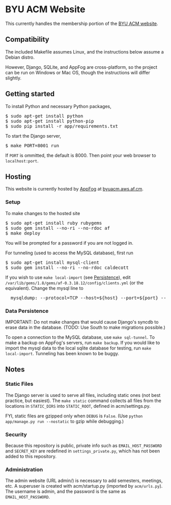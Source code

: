 # BYU ACM Website
This currently handles the membership portion of the [BYU ACM website](http://acm.byu.edu).

## Compatibility

The included Makefile assumes Linux, and the instructions below assume a Debian distro.

However, Django, SQLite, and AppFog are cross-platform, so the project can be run on Windows or Mac OS, though the instructions will differ slightly.

## Getting started

To install Python and necessary Python packages,
<pre>
$ sudo apt-get install python
$ sudo apt-get install python-pip
$ sudo pip install -r app/requirements.txt
</pre>

To start the Django server,
<pre>
$ make PORT=8001 run
</pre>
If `PORT` is ommitted, the default is 8000.
Then point your web browser to `localhost:port`.

## Hosting

This website is currently hosted by [AppFog](http://appfog.com) at [byuacm.aws.af.cm](http://byuacm.aws.af.cm).

### Setup

To make changes to the hosted site
<pre>
$ sudo apt-get install ruby rubygems
$ sudo gem install --no-ri --no-rdoc af
$ make deploy
</pre>
You will be prompted for a password if you are not logged in.

For tunneling (used to access the MySQL database), first run
<pre>
$ sudo apt-get install mysql-client
$ sudo gem install --no-ri --no-rdoc caldecott
</pre>
If you wish to use `make local-import` (see [Persistence](#data-persistence)), edit `/var/lib/gems/1.8/gems/af-0.3.18.12/config/clients.yml` (or the equivalent). Change the mysql line to
<pre>
  mysqldump: --protocol=TCP --host=${host} --port=${port} --user=${user} --password=${password} --compatible=ansi --skip-extended-insert --compact ${name} | tee ${Output file}; (exit $PIPESTATUS)
</pre>

### Data Persistence
IMPORTANT: Do not make changes that would cause Django's syncdb to erase data in the database.
(TODO: Use South to make migrations possible.)

To open a connection to the MySQL database, use `make sql-tunnel`.
To make a backup on AppFog's servers, run `make backup`.
If you would like to import the mysql data to the local sqlite database for testing, run `make local-import`.
Tunneling has been known to be buggy.

## Notes

### Static Files
The Django server is used to serve all files, including static ones (not best practice, but easiest).
The `make static` command collects all files from the locations in `STATIC_DIRS` into `STATIC_ROOT`, defined in acm/settings.py.

FYI, static files are gzipped only when `DEBUG` is `False`. (Use `python app/manage.py run --nostatic` to gzip while debugging.)

### Security
Because this repository is public, private info such as `EMAIL_HOST_PASSWORD` and `SECRET_KEY` are redefined in `settings_private.py`, which has not been added to this repository.

### Administration
The admin website (URL admin/) is necessary to add semesters, meetings, etc.
A superuser is created with acm/startup.py (imported by `acm/urls.py`). The username is admin, and the password is the same as `EMAIL_HOST_PASSWORD`.
